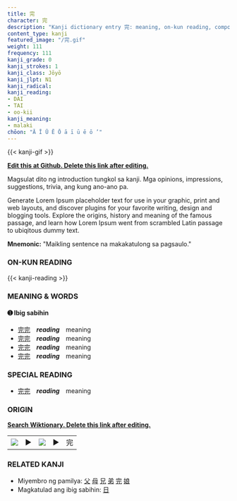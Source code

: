 ```yaml
---
title: 完
character: 完
description: "Kanji dictionary entry 完: meaning, on-kun reading, compounds, origin, related kanji"
content_type: kanji
featured_image: "/完.gif"
weight: 111
frequency: 111
kanji_grade: 0
kanji_strokes: 1
kanji_class: Jōyō
kanji_jlpt: N1
kanji_radical: 
kanji_reading: 
- DAI
- TAI
- oo-kii
kanji_meaning:
- malaki
chōon: "Ā Ī Ū Ē Ō ā ī ū ē ō ’"
---
```

[//]: # (Don't edit the line below. Kanji animated GIF code is automatically generated.)
{{< kanji-gif >}}

[//]: # (Edit below this line.)

**[Edit this at Github. Delete this link after editing.](https://github.com/tim0g/tim/tree/main/content/kanji/完/index.md)**

Magsulat dito ng introduction tungkol sa kanji. Mga opinions, impressions, suggestions, trivia, ang kung ano-ano pa.

Generate Lorem Ipsum placeholder text for use in your graphic, print and web layouts, and discover plugins for your favorite writing, design and blogging tools. Explore the origins, history and meaning of the famous passage, and learn how Lorem Ipsum went from scrambled Latin passage to ubiqitous dummy text.
 
**Mnemonic:** "Maikling sentence na makakatulong sa pagsaulo."

### ON-KUN READING

[//]: # (Don't edit the line below. ON-KUN READING code is automatically generated.)
{{< kanji-reading >}}

### MEANING & WORDS

#### ➊ **Ibig sabihin**
  - [完](../完)[完](../完)　***reading***　meaning
  - [完](../完)[完](../完)　***reading***　meaning
  - [完](../完)[完](../完)　***reading***　meaning
  - [完](../完)[完](../完)　***reading***　meaning

### SPECIAL READING
  - [完](../完)[完](../完)　***reading***　meaning

### ORIGIN

**[Search Wiktionary. Delete this link after editing.](https://wiktionary.org/wiki/完)**
<table class="kanji-table"><tr><td>
<img src="60px-完-bronze.svg.png">
</td><td>▶</td><td>
<img src="60px-完-oracle.svg.png">
</td><td>▶</td>
<td class="kanji-origin">完</td>
</tr></table>

### RELATED KANJI
- Miyembro ng pamilya: [父](../父) [母](../母) [兄](../兄) [弟](../弟) [完](../完) [娘](../娘)
- Magkatulad ang ibig sabihin: [日](../日)
